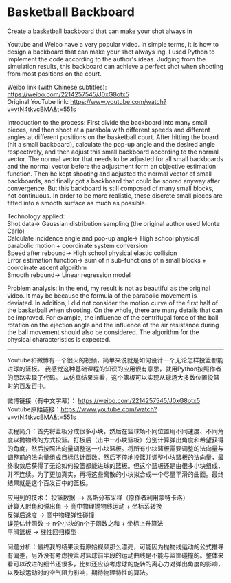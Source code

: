 # Basketball Backboard
Create a basketball backboard that can make your shot always in

Youtube and Weibo have a very popular video. In simple terms, it is how to design a backboard that can make your shot always ing.
I used Python to implement the code according to the author's ideas.
Judging from the simulation results, this backboard can achieve a perfect shot when shooting from most positions on the court.

Weibo link (with Chinese subtitles): https://weibo.com/2214257545/J0xG8otx5  
Original YouTube link: https://www.youtube.com/watch?v=vtN4tkvcBMA&t=551s

Introduction to the process: First divide the backboard into many small pieces, and then shoot at a parabola with different speeds and different angles at different positions on the basketball court. After hitting the board (hit a small backboard), calculate the pop-up angle and the desired angle respectively, and then adjust this small backboard according to the normal vector. The normal vector that needs to be adjusted for all small backboards and the normal vector before the adjustment form an objective estimation function. Then he kept shooting and adjusted the normal vector of small backboards, and finally got a backboard that could be scored anyway after convergence. But this backboard is still composed of many small blocks, not continuous. In order to be more realistic, these discrete small pieces are fitted into a smooth surface as much as possible.

Technology applied:  
Shot data-> Gaussian distribution sampling (the original author used Monte Carlo)  
Calculate incidence angle and pop-up angle-> High school physical parabolic motion + coordinate system conversion  
Speed after rebound-> High school physical elastic collision  
Error estimation function-> sum of n sub-functions of n small blocks + coordinate ascent algorithm  
Smooth rebound-> Linear regression model  

Problem analysis: In the end, my result is not as beautiful as the original video. It may be because the formula of the parabolic movement is deviated. In addition, I did not consider the motion curve of the first half of the basketball when shooting. On the whole, there are many details that can be improved. For example, the influence of the centrifugal force of the ball rotation on the ejection angle and the influence of the air resistance during the ball movement should also be considered. The algorithm for the physical characteristics is expected.

------------------------------------------------------------------------------------------

Youtube和微博有一个很火的视频，简单来说就是如何设计一个无论怎样投篮都能进球的篮板。
我感觉这种基础课程的知识的应用很有意思，就用Python按照作者的思路实现了代码。
从仿真结果来看，这个篮板可以实现从球场大多数位置投篮时的百发百中。

微博链接（有中文字幕）： https://weibo.com/2214257545/J0xG8otx5  
Youtube原始链接：https://www.youtube.com/watch?v=vtN4tkvcBMA&t=551s

流程简介：首先将篮板分成很多小块，然后在篮球场不同位置用不同速度、不同角度以抛物线的方式投篮。打板后（击中一小块篮板）分别计算弹出角度和希望获得的角度，然后按照法向量调整这一小块篮板。将所有小块篮板需要调整的法向量与调整前的法向量组成目标估计函数。然后不停地投篮并调整小块篮板的法向量，最终收敛后获得了无论如何投篮都能进球的篮板。但这个篮板还是由很多小块组成，并不连续。为了更加真实，再将这些离散的小块拟合成一个尽量平滑的曲面。最终结果就是这个百发百中的篮板。

应用到的技术：
投篮数据 –> 高斯分布采样（原作者利用蒙特卡洛）  
计算入射角和弹出角 -> 高中物理抛物线运动 + 坐标系转换  
反弹后速度 -> 高中物理弹性碰撞  
误差估计函数 -> n个小块的n个子函数之和 + 坐标上升算法  
平滑篮板 -> 线性回归模型  

问题分析：最终我的结果没有原始视频那么漂亮，可能因为抛物线运动的公式推导有偏差，另外没有考虑投篮时篮球前半段的运动曲线是不能与篮筐碰撞的。整体来看可以改进的细节还很多，比如还应该考虑球的旋转的离心力对弹出角度的影响，以及球运动时的空气阻力影响，期待物理特性的算法。
